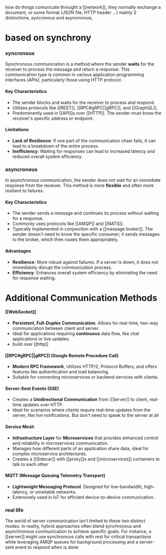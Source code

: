 how do things comunicate throught a [[network]], they normally exchange a document, or some format (JSON file, HTTP header ...)  mainly 2 distinctions, syncronous and asyncronous, 
# based on synchrony 
### syncronous 
Synchronous communication is a method where the sender **waits** for the receiver to process the message and return a response. This communication type is common in various application programming interfaces (APIs), particularly those using HTTP protocol.
#### Key Characteristics
- The sender blocks and waits for the receiver to process and respond.
- Utilizes protocols like [[REST]], [[RPC#gRPC||gRPC]], and [[GraphQL]].
- Predominantly used in [[API]]s over [[HTTP]]. The sender must know the receiver's specific address or endpoint.
#### Limitations

- **Lack of Resilience**: If one part of the communication chain fails, it can lead to a breakdown of the entire process.
- **Inefficiency**: Waiting for responses can lead to increased latency and reduced overall system efficiency.

### asyncronous
In asynchronous communication, the sender does not wait for an immediate response from the receiver. This method is more **flexible** and often more resilient to failures.
#### Key Characteristics
- The sender sends a message and continues its process without waiting for a response.
- Commonly uses protocols like [[AMQP]] and [[NATS]].
- Typically implemented in conjunction with a [[message broker]]. The sender doesn't need to know the specific consumer; it sends messages to the broker, which then routes them appropriately.
#### Advantages
- **Resilience**: More robust against failures. If a server is down, it does not immediately disrupt the communication process.
- **Efficiency**: Enhances overall system efficiency by eliminating the need for response waiting.

# Additional Communication Methods

####  [[WebSocket]]
- **Persistent, Full-Duplex Communication**. Allows for real-time, two-way communication between client and server.
- Ideal for applications requiring **continuous** data flow, like chat applications or live updates.
- build over [[http]]

#### [[RPC#gRPC||gRPC]] (Google Remote Procedure Call)
- **Modern RPC Framework**, Utilizes HTTP/2, Protocol Buffers, and offers features like authentication and load balancing.
- Suitable for connecting microservices or backend services with clients.

#### Server-Sent Events (SSE)
- Creates a **Unidirectional Communication** from [[Server]] to client, real-time updates over HTTP.
- Ideal for scenarios where clients require real-time updates from the server, like live notifications. But don't need to speak to the server at all

#### Service Mesh
- **Infrastructure Layer** for **Microservices** that provides enhanced control and reliability in microservices communication.
- Manages how different parts of an application share data, ideal for complex microservice architectures.
- Creates a [[Sidecar]] with [[proxy]]s and [[microservices]] containers to talk to each other  

#### MQTT (Message Queuing Telemetry Transport)
- **Lightweight Messaging Protocol**. Designed for low-bandwidth, high-latency, or unreliable networks.
- Extensively used in IoT for efficient device-to-device communication.

### real life
The world of server communication isn't limited to these two distinct modes. In reality, hybrid approaches often blend synchronous and asynchronous communication to achieve specific goals. For instance, a [[server]] might use synchronous calls with rest for critical transactions while leveraging AMQP queues for background processing and a server-sent event to respond when is done